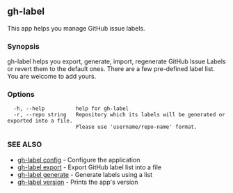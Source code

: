 ## gh-label

This app helps you manage GitHub issue labels.

### Synopsis

gh-label helps you export, generate, import, regenerate GitHub Issue
Labels or revert them to the default ones. There are a few pre-defined label list.
You are welcome to add yours.

### Options

```
  -h, --help          help for gh-label
  -r, --repo string   Repository which its labels will be generated or exported into a file.
                      Please use 'username/repo-name' format.
```

### SEE ALSO

* [gh-label config](gh-label_config.md)	 - Configure the application
* [gh-label export](gh-label_export.md)	 - Export GitHub label list into a file
* [gh-label generate](gh-label_generate.md)	 - Generate labels using a list
* [gh-label version](gh-label_version.md)	 - Prints the app's version


